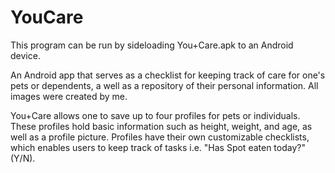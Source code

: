 # YouCare
This program can be run by sideloading You+Care.apk to an Android device.

An Android app that serves as a checklist for keeping track of care for one's pets or dependents, a well as a repository of their personal information. All images were created by me.

You+Care allows one to save up to four profiles for pets or individuals. These profiles hold basic information such as height, weight, and age, as well as a profile picture. Profiles have their own customizable checklists, which enables users to keep track of tasks i.e. "Has Spot eaten today?" (Y/N).
